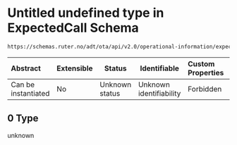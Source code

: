 # Untitled undefined type in ExpectedCall Schema

```txt
https://schemas.ruter.no/adt/ota/api/v2.0/operational-information/expected-call.json#/examples/0/laterCalls/0
```




| Abstract            | Extensible | Status         | Identifiable            | Custom Properties | Additional Properties | Access Restrictions | Defined In                                                                                             |
| :------------------ | ---------- | -------------- | ----------------------- | :---------------- | --------------------- | ------------------- | ------------------------------------------------------------------------------------------------------ |
| Can be instantiated | No         | Unknown status | Unknown identifiability | Forbidden         | Allowed               | none                | [expected-call.json\*](../../schema/operational-information/expected-call.json "open original schema") |

## 0 Type

unknown
